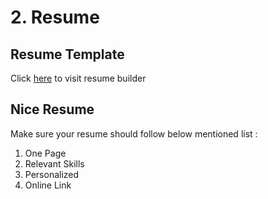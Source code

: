 # 2. Resume

## Resume Template

Click [here](https://resumemaker.online) to visit resume builder

## Nice Resume

Make sure your resume should follow below mentioned list :

1. One Page
2. Relevant Skills
3. Personalized
4. Online Link

